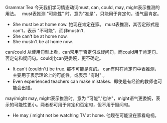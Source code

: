  Grammar Tea 
今天我们学习情态动词must, can, could, may, might表示推测的用法。
 
must表推测 "可能性" 时，意为"准是"，只能用于肯定句，语气最肯定。
* She must be at home now. 她现在肯定在家。
must表推测，其否定形式是can't，表示 "不可能"，而非mustn't.
* She can't be at home now. 
* She mustn't be at home now. 

can/could
从使用句型上看，can常用于否定句或疑问句，而could用于肯定句、否定句和疑问句。could比can更委婉，更不确定。
* It can't (couldn't) be true. 那不可能是真的。
can有时在肯定句中表推测，主要用于表示理论上的可能性，或表示 "有时" 。 
* Even experienced teachers can make mistakes.  即使是有经验的教师也可能会出错。

may/might
may, might表示推测时，意为 "可能","也许"，might语气更委婉，表示的可能性更小。两者都可用于肯定和否定句，但不用于疑问句。
* He may / might not be watching TV at home. 他现在可能没在家看电视。